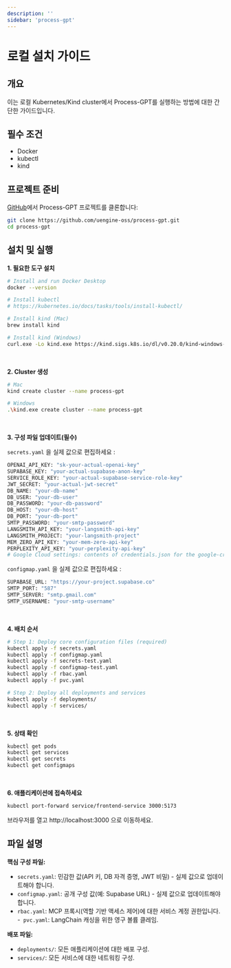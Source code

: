 ```yaml
---
description: ''
sidebar: 'process-gpt'
---
```


# 로컬 설치 가이드

## 개요
이는 로컬 Kubernetes/Kind cluster에서 Process-GPT를 실행하는 방법에 대한 간단한 가이드입니다.

## 필수 조건
- Docker
- kubectl
- kind


## 프로젝트 준비
[GitHub](https://github.com/uengine-oss/process-gpt)에서 Process-GPT 프로젝트를 클론합니다:
```sh
git clone https://github.com/uengine-oss/process-gpt.git
cd process-gpt
```


## 설치 및 실행

**1. 필요한 도구 설치**

```sh
# Install and run Docker Desktop
docker --version

# Install kubectl
# https://kubernetes.io/docs/tasks/tools/install-kubectl/

# Install kind (Mac)
brew install kind

# Install kind (Windows)
curl.exe -Lo kind.exe https://kind.sigs.k8s.io/dl/v0.20.0/kind-windows-amd64
```

<br>

**2. Cluster 생성**

```sh
# Mac
kind create cluster --name process-gpt

# Windows
.\kind.exe create cluster --name process-gpt
```

<br>

**3. 구성 파일 업데이트(필수)**

`secrets.yaml` 을 실제 값으로 편집하세요 :

```sh
OPENAI_API_KEY: "sk-your-actual-openai-key"
SUPABASE_KEY: "your-actual-supabase-anon-key"
SERVICE_ROLE_KEY: "your-actual-supabase-service-role-key"
JWT_SECRET: "your-actual-jwt-secret"
DB_NAME: "your-db-name"
DB_USER: "your-db-user"
DB_PASSWORD: "your-db-password"
DB_HOST: "your-db-host"
DB_PORT: "your-db-port"
SMTP_PASSWORD: "your-smtp-password"
LANGSMITH_API_KEY: "your-langsmith-api-key"
LANGSMITH_PROJECT: "your-langsmith-project"
MEM_ZERO_API_KEY: "your-mem-zero-api-key"
PERPLEXITY_API_KEY: "your-perplexity-api-key"
# Google Cloud settings: contents of credentials.json for the google-credentials secret
```

`configmap.yaml` 을 실제 값으로 편집하세요 :

```sh
SUPABASE_URL: "https://your-project.supabase.co"
SMTP_PORT: "587"
SMTP_SERVER: "smtp.gmail.com"
SMTP_USERNAME: "your-smtp-username"
```

<br>

**4. 배치 순서**

```sh
# Step 1: Deploy core configuration files (required)
kubectl apply -f secrets.yaml
kubectl apply -f configmap.yaml
kubectl apply -f secrets-test.yaml
kubectl apply -f configmap-test.yaml
kubectl apply -f rbac.yaml
kubectl apply -f pvc.yaml

# Step 2: Deploy all deployments and services
kubectl apply -f deployments/
kubectl apply -f services/
```

<br>

**5. 상태 확인**

```sh
kubectl get pods
kubectl get services
kubectl get secrets
kubectl get configmaps
```

<br>

**6. 애플리케이션에 접속하세요**

```sh
kubectl port-forward service/frontend-service 3000:5173
```

브라우저를 열고 http://localhost:3000 으로 이동하세요.


## 파일 설명

**핵심 구성 파일:**

- `secrets.yaml`: 민감한 값(API 키, DB 자격 증명, JWT 비밀) - 실제 값으로 업데이트해야 합니다.
- `configmap.yaml`: 공개 구성 값(예: Supabase URL) - 실제 값으로 업데이트해야 합니다.
- `rbac.yaml`: MCP 프록시(역할 기반 액세스 제어)에 대한 서비스 계정 권한입니다.
-` pvc.yaml`: LangChain 캐싱을 위한 영구 볼륨 클레임.

**배포  파일:**

- `deployments/`: 모든 애플리케이션에 대한 배포 구성.
- `services/`: 모든 서비스에 대한 네트워킹 구성.